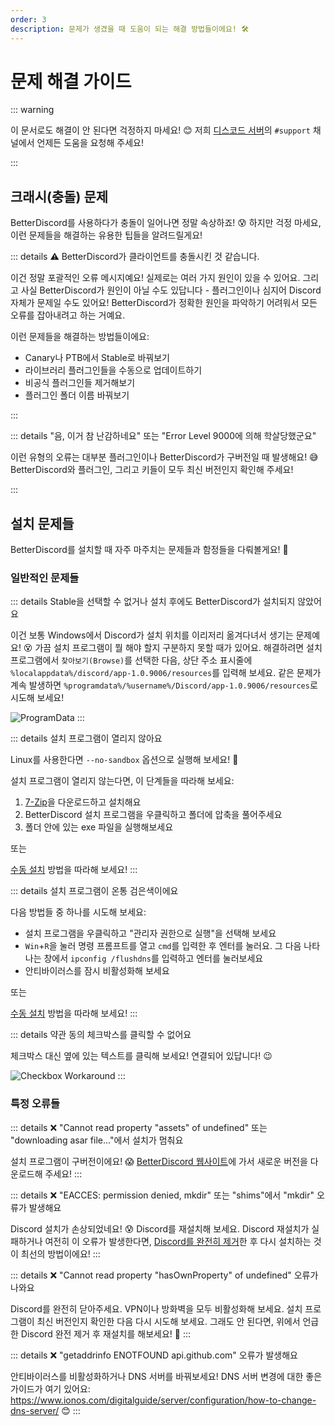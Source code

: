 ```yaml
---
order: 3
description: 문제가 생겼을 때 도움이 되는 해결 방법들이에요! 🛠️
---
```


# 문제 해결 가이드

::: warning

이 문서로도 해결이 안 된다면 걱정하지 마세요! 😊 저희 [디스코드 서버](https://betterdiscord.app/invite)의 `#support` 채널에서 언제든 도움을 요청해 주세요!

:::

## 크래시(충돌) 문제

BetterDiscord를 사용하다가 충돌이 일어나면 정말 속상하죠! 😰 하지만 걱정 마세요, 이런 문제들을 해결하는 유용한 팁들을 알려드릴게요!

::: details ⚠️ BetterDiscord가 클라이언트를 충돌시킨 것 같습니다.

이건 정말 포괄적인 오류 메시지예요! 실제로는 여러 가지 원인이 있을 수 있어요. 그리고 사실 BetterDiscord가 원인이 아닐 수도 있답니다 - 플러그인이나 심지어 Discord 자체가 문제일 수도 있어요! BetterDiscord가 정확한 원인을 파악하기 어려워서 모든 오류를 잡아내려고 하는 거예요.

이런 문제들을 해결하는 방법들이에요:
 - Canary나 PTB에서 Stable로 바꿔보기
 - 라이브러리 플러그인들을 수동으로 업데이트하기
 - 비공식 플러그인들 제거해보기
 - 플러그인 폴더 이름 바꿔보기

 :::


::: details "음, 이거 참 난감하네요" 또는 "Error Level 9000에 의해 학살당했군요"

이런 유형의 오류는 대부분 플러그인이나 BetterDiscord가 구버전일 때 발생해요! 😅 BetterDiscord와 플러그인, 그리고 키들이 모두 최신 버전인지 확인해 주세요!

:::

## 설치 문제들

BetterDiscord를 설치할 때 자주 마주치는 문제들과 함정들을 다뤄볼게요! 🤔

### 일반적인 문제들


::: details Stable을 선택할 수 없거나 설치 후에도 BetterDiscord가 설치되지 않았어요

이건 보통 Windows에서 Discord가 설치 위치를 이리저리 옮겨다녀서 생기는 문제예요! 😵 가끔 설치 프로그램이 뭘 해야 할지 구분하지 못할 때가 있어요. 해결하려면 설치 프로그램에서 `찾아보기(Browse)`를 선택한 다음, 상단 주소 표시줄에 `%localappdata%/discord/app-1.0.9006/resources`를 입력해 보세요. 같은 문제가 계속 발생하면 `%programdata%/%username%/Discord/app-1.0.9006/resources`로 시도해 보세요!

![ProgramData](./img/programdata.gif)
:::


::: details 설치 프로그램이 열리지 않아요

Linux를 사용한다면 `--no-sandbox` 옵션으로 실행해 보세요! 🐧

설치 프로그램이 열리지 않는다면, 이 단계들을 따라해 보세요:
1. [7-Zip](https://www.7-zip.org/)을 다운로드하고 설치해요
1. BetterDiscord 설치 프로그램을 우클릭하고 폴더에 압축을 풀어주세요
1. 폴더 안에 있는 exe 파일을 실행해보세요

또는

[수동 설치](../getting-started/installation.md#manual-installation) 방법을 따라해 보세요!
:::


::: details 설치 프로그램이 온통 검은색이에요

다음 방법들 중 하나를 시도해 보세요:
 - 설치 프로그램을 우클릭하고 "관리자 권한으로 실행"을 선택해 보세요
 - `Win`+`R`을 눌러 명령 프롬프트를 열고 `cmd`를 입력한 후 엔터를 눌러요. 그 다음 나타나는 창에서 `ipconfig /flushdns`를 입력하고 엔터를 눌러보세요
 - 안티바이러스를 잠시 비활성화해 보세요

또는

[수동 설치](../getting-started/installation.md#manual-installation) 방법을 따라해 보세요!
:::



::: details 약관 동의 체크박스를 클릭할 수 없어요

체크박스 대신 옆에 있는 텍스트를 클릭해 보세요! 연결되어 있답니다! 😉

![Checkbox Workaround](./img/agreement_text.png)
:::

### 특정 오류들


::: details ❌ "Cannot read property "assets" of undefined" 또는 "downloading asar file..."에서 설치가 멈춰요

설치 프로그램이 구버전이에요! 😱 [BetterDiscord 웹사이트](https://betterdiscord.app)에 가서 새로운 버전을 다운로드해 주세요!
:::


::: details ❌ "EACCES: permission denied, mkdir" 또는 "shims"에서 "mkdir" 오류가 발생해요

Discord 설치가 손상되었네요! 😰 Discord를 재설치해 보세요. Discord 재설치가 실패하거나 여전히 이 오류가 발생한다면, [Discord를 완전히 제거](https://discordtips.com/how-to-fully-uninstall-discord/)한 후 다시 설치하는 것이 최선의 방법이에요!
:::


::: details ❌ "Cannot read property "hasOwnProperty" of undefined" 오류가 나와요

Discord를 완전히 닫아주세요. VPN이나 방화벽을 모두 비활성화해 보세요. 설치 프로그램이 최신 버전인지 확인한 다음 다시 시도해 보세요. 그래도 안 된다면, 위에서 언급한 Discord 완전 제거 후 재설치를 해보세요! 💪
:::


::: details ❌ "getaddrinfo ENOTFOUND api.github.com" 오류가 발생해요

안티바이러스를 비활성화하거나 DNS 서버를 바꿔보세요! DNS 서버 변경에 대한 좋은 가이드가 여기 있어요: https://www.ionos.com/digitalguide/server/configuration/how-to-change-dns-server/ 😊
:::
